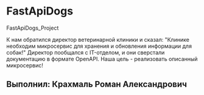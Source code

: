 # FastApiDogs
FastApiDogs_Project

К нам обратился директор ветеринарной клиники и сказал:
"Клинике необходим микросервис для хранения и обновления информации для собак!"
Директор пообщался с IT-отделом, и они сверстали документацию в формате OpenAPI.
Наша цель - реализовать описанный микросервис!
## Выполнил: Крахмаль Роман Александрович
